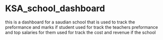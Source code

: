 # KSA_school_dashboard
this is a dashboard for a saudian school that is used to track the preformance and marks if student 
used for track the teachers preformance and top salaries for them 
used for track the cost and revenue if the school
